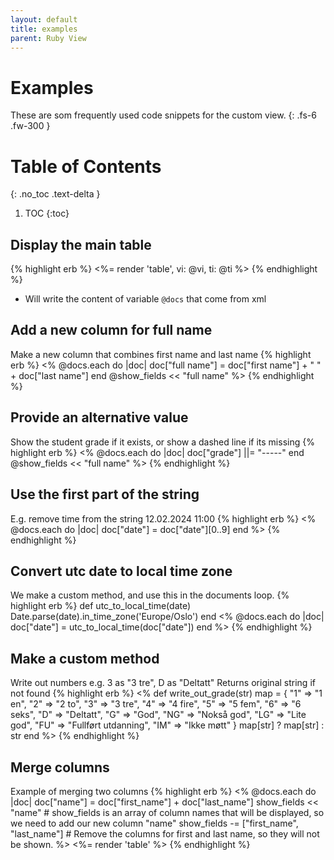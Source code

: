 ```yaml
---
layout: default
title: examples
parent: Ruby View
---
```


# Examples
These are som frequently used code snippets for the custom view.
{: .fs-6 .fw-300 }

# Table of Contents
{: .no_toc .text-delta }

1. TOC
{:toc}


## Display the main table
{% highlight erb %}
<%= render 'table', vi: @vi, ti: @ti %>
{% endhighlight %}
- Will write the content of variable `@docs` that come from xml

## Add a new column for full name
Make a new column that combines first name and last name
{% highlight erb %}
<%
    @docs.each do |doc|
      doc["full name"] = doc["first name"] + " " + doc["last name"]
    end
    @show_fields << "full name"
%>
{% endhighlight %}

## Provide an alternative value
Show the student grade if it exists, or show a dashed line if its missing
{% highlight erb %}
<%
    @docs.each do |doc|
      doc["grade"] ||= "-----"
    end
    @show_fields << "full name"
%>
{% endhighlight %}

## Use the first part of the string
E.g. remove time from the string 12.02.2024 11:00
{% highlight erb %}
<%
    @docs.each do |doc|
      doc["date"] = doc["date"][0..9]
    end
%>
{% endhighlight %}

## Convert utc date to local time zone
We make a custom method, and use this in the documents loop.
{% highlight erb %}
def utc_to_local_time(date)
    Date.parse(date).in_time_zone('Europe/Oslo')
end
<%
    @docs.each do |doc|
      doc["date"] = utc_to_local_time(doc["date"])
    end
%>
{% endhighlight %}

## Make a custom method
Write out numbers e.g. 3 as "3 tre", D as "Deltatt"
Returns original string if not found
{% highlight erb %}
<% 
def write_out_grade(str)
  map = {
    "1" => "1 en", 
    "2" => "2 to",
    "3" => "3 tre", 
    "4" => "4 fire",
    "5" => "5 fem", 
    "6" => "6 seks", 
    "D" => "Deltatt", 
    "G" => "God", 
    "NG" => "Nokså god", 
    "LG" => "Lite god", 
    "FU" => "Fullført utdanning",
    "IM" => "Ikke møtt" }
  map[str] ? map[str] : str 
end
%>
{% endhighlight %}

## Merge columns
Example of merging two columns
{% highlight erb %}
<%
  @docs.each do |doc|
      doc["name"] = doc["first_name"] + doc["last_name"]
  show_fields << "name" # show_fields is an array of column names that will be displayed, so we need to add our new column "name"
  show_fields -= ["first_name", "last_name"] # Remove the columns for first and last name, so they will not be shown.
%>
<%= render 'table' %> 
{% endhighlight %}